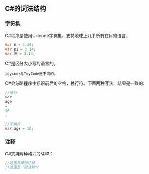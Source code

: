 ## C#的词法结构

### 字符集

C#程序是使用Unicode字符集。支持地球上几乎所有在用的语言。

```csharp
var π = 3.14;
var pi = 3.14;
var 派 = 3.14;
```

C#是区分大小写的语言的。

`toycode与ToyCode是不同的。`

C#会忽略程序中标识前后的空格，换行符。下面两种写法，结果是一致的:

```csharp
//换行
var 
age 
=
10
;

//不换行
var age = 10;
```

### 注释
C#支持两种格式的注释：
```java
//这里是单行注释
/*这里是一段注释*/
```
